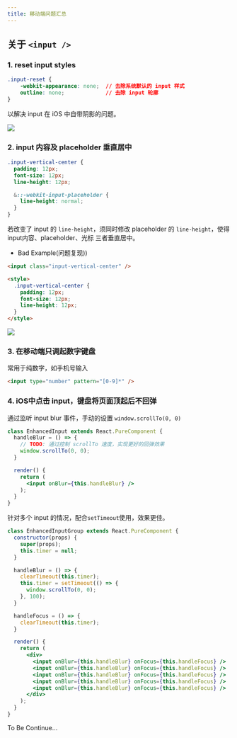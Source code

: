 ```yaml
---
title: 移动端问题汇总
---
```


## 关于 `<input />`

### 1. reset input styles

```css
.input-reset {
    -webkit-appearance: none;  // 去除系统默认的 input 样式
    outline: none;             // 去除 input 轮廓
}
```

以解决 input 在 iOS 中自带阴影的问题。

![](/images/WX20190906-130809.png)

### 2. input 内容及 placeholder 垂直居中

```css
.input-vertical-center {
  padding: 12px;
  font-size: 12px;
  line-height: 12px;

  &::-webkit-input-placeholder {
    line-height: normal;
  }
}
```

若改变了 input 的 `line-height`，须同时修改 placeholder 的 `line-height`，使得 input内容、placeholder、光标 三者垂直居中。

- Bad Example(问题复现))

```html
<input class="input-vertical-center" />

<style>
  .input-vertical-center {
    padding: 12px;
    font-size: 12px;
    line-height: 12px;
  }
</style>
```

![](/images/WX20190906-130809.png)

### 3. 在移动端只调起数字键盘

常用于纯数字，如手机号输入

```html
<input type="number" pattern="[0-9]*" />
```

### 4. iOS中点击 input，键盘将页面顶起后不回弹

通过监听 input blur 事件，手动的设置 `window.scrollTo(0, 0)`

```jsx
class EnhancedInput extends React.PureComponent {
  handleBlur = () => {
    // TODO: 通过控制 scrollTo 速度，实现更好的回弹效果
    window.scrollTo(0, 0);
  }

  render() {
    return (
      <input onBlur={this.handleBlur} />
    );
  }
}
```

针对多个 input 的情况，配合`setTimeout`使用，效果更佳。

```jsx
class EnhancedInputGroup extends React.PureComponent {
  constructor(props) {
    super(props);
    this.timer = null;
  }

  handleBlur = () => {
    clearTimeout(this.timer);
    this.timer = setTimeout(() => {
      window.scrollTo(0, 0);
    }, 100);
  }

  handleFocus = () => {
    clearTimeout(this.timer);
  }

  render() {
    return (
      <div>
        <input onBlur={this.handleBlur} onFocus={this.handleFocus} />
        <input onBlur={this.handleBlur} onFocus={this.handleFocus} />
        <input onBlur={this.handleBlur} onFocus={this.handleFocus} />
        <input onBlur={this.handleBlur} onFocus={this.handleFocus} />
        <input onBlur={this.handleBlur} onFocus={this.handleFocus} />
      </div>
    );
  }
}
```

To Be Continue...